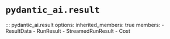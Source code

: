 # `pydantic_ai.result`

::: pydantic_ai.result
    options:
      inherited_members: true
      members:
        - ResultData
        - RunResult
        - StreamedRunResult
        - Cost

